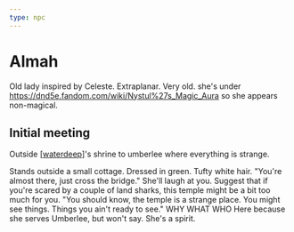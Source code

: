 ```yaml
---
type: npc
---
```


# Almah
Old lady inspired by Celeste. Extraplanar. Very old.
she's under https://dnd5e.fandom.com/wiki/Nystul%27s_Magic_Aura so she appears non-magical.

## Initial meeting
Outside [[waterdeep]]'s shrine to umberlee where everything is strange.

Stands outside a small cottage. Dressed in green. Tufty white hair.
"You're almost there, just cross the bridge."
She'll laugh at you. Suggest that if you're scared by a couple of land sharks, this temple might be a bit too much for you.
"You should know, the temple is  a strange place. You might see things. Things you ain't ready to see."
WHY WHAT WHO
Here because she serves Umberlee, but won't say. She's a spirit.

[//begin]: # "Autogenerated link references for markdown compatibility"
[waterdeep]: ../coast/waterdeep "Waterdeep"
[//end]: # "Autogenerated link references"
